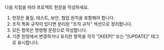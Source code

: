 다음 지침을 따라 프로젝트 헌장을 작성하세요.

1. 헌장은 품질, 테스트, 보안, 협업 원칙을 포함해야 합니다.
2. 조직 특화 규칙이 있다면 분리된 "조직 규칙" 섹션으로 정리합니다.
3. 모든 항목은 명령형 문장으로 작성합니다.
4. 기존 헌장에서 변경하거나 유지한 항목을 각각 "[KEEP]" 또는 "[UPDATE]" 태그로 표시합니다.
